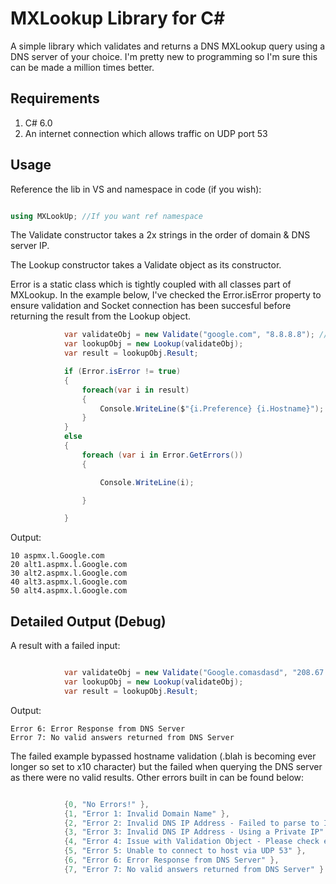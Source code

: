 # MXLookup Library for C#
A simple library which validates and returns a DNS MXLookup query using a DNS server of your choice. I'm pretty new to programming so I'm sure this can be made a million times better. 

## Requirements
1. C# 6.0
2. An internet connection which allows traffic on UDP port 53

## Usage
Reference the lib in VS and namespace in code (if you wish):

```c#

using MXLookUp; //If you want ref namespace

```

The Validate constructor takes a 2x strings in the order of domain & DNS server IP. 

The Lookup constructor takes a Validate object as its constructor.

Error is a static class which is tightly coupled with all classes part of MXLookup. In the example below, I've checked the Error.isError property to ensure validation and Socket connection has been succesful before returning the result from the Lookup object.


```c#
            var validateObj = new Validate("google.com", "8.8.8.8"); //Google for DNS Server
            var lookupObj = new Lookup(validateObj);
            var result = lookupObj.Result;

            if (Error.isError != true)
            {
                foreach(var i in result)
                {
                    Console.WriteLine($"{i.Preference} {i.Hostname}");
                }
            }
            else
            {
                foreach (var i in Error.GetErrors())
                {

                    Console.WriteLine(i);

                }

            }

```

Output:

```
10 aspmx.l.Google.com
20 alt1.aspmx.l.Google.com
30 alt2.aspmx.l.Google.com
40 alt3.aspmx.l.Google.com
50 alt4.aspmx.l.Google.com
```
## Detailed Output (Debug)

A result with a failed input:

```c#

            var validateObj = new Validate("Google.comasdasd", "208.67.222.222"); //OpenDNS for DNS Server
            var lookupObj = new Lookup(validateObj);
            var result = lookupObj.Result;

```

Output:

```
Error 6: Error Response from DNS Server
Error 7: No valid answers returned from DNS Server
```

The failed example bypassed hostname validation (.blah is becoming ever longer so set to x10 character) but the failed when querying the DNS server as there were no valid results. Other errors built in can be found below: 

```c#

            {0, "No Errors!" },
            {1, "Error 1: Invalid Domain Name" },
            {2, "Error 2: Invalid DNS IP Address - Failed to parse to IPAddress Object" },
            {3, "Error 3: Invalid DNS IP Address - Using a Private IP" },
            {4, "Error 4: Issue with Validation Object - Please check errors on Validation Object" },
            {5, "Error 5: Unable to connect to host via UDP 53" },
            {6, "Error 6: Error Response from DNS Server" },
            {7, "Error 7: No valid answers returned from DNS Server" }

```
